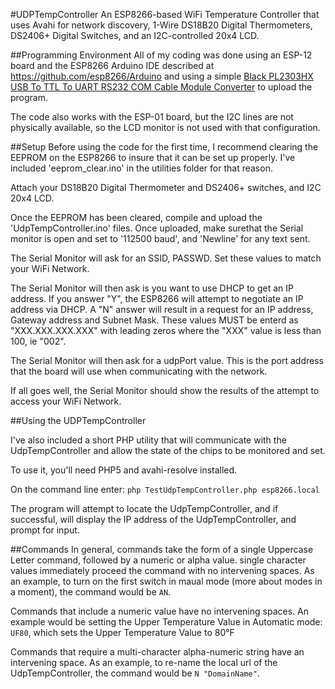#UDPTempController
An ESP8266-based WiFi Temperature Controller that uses Avahi for network discovery, 1-Wire DS18B20 Digital Thermometers, DS2406+ Digital Switches, and an I2C-controlled 20x4 LCD.

##Programming Environment
All of my coding was done using an ESP-12 board and the ESP8266 Arduino IDE described at <a href="https://github.com/esp8266/Arduino" target="_blank">https://github.com/esp8266/Arduino</a> and using a simple <a href="http://smile.amazon.com/gp/product/B00F2F5HVK?psc=1&redirect=true&ref_=oh_aui_detailpage_o02_s00" target ="_blank">Black PL2303HX USB To TTL To UART RS232 COM Cable Module Converter</a> to upload the program.

The code also works with the ESP-01 board, but the I2C lines are not physically available, so the LCD monitor is not used with that configuration.

##Setup
Before using the code for the first time, I recommend clearing the EEPROM on the ESP8266 to insure that it can be set up properly. I've included 'eeprom_clear.ino' in the utilities folder for that reason.

Attach your DS18B20 Digital Thermometer and DS2406+ switches, and I2C 20x4 LCD.
 
Once the EEPROM has been cleared, compile and upload the 'UdpTempController.ino' files. Once uploaded, make surethat the Serial monitor is open and set to '112500 baud', and 'Newline' for any text sent.

The Serial Monitor will ask for an SSID, PASSWD. Set these values to match your WiFi Network.

The Serial Monitor will then ask is you want to use DHCP to get an IP address. If you answer "Y", the ESP8266 will attempt to negotiate an IP address via DHCP. A "N" answer will result in a request for an IP address, Gateway address and Subnet Mask. These values MUST be enterd as "XXX.XXX.XXX.XXX" with leading zeros where the "XXX" value is less than 100, ie "002".

The Serial Monitor will then ask for a udpPort value. This is the port address that the board will use when communicating with the network.

If all goes well, the Serial Monitor should show the results of the attempt to access your WiFi Network.

##Using the UDPTempController

I've also included a short PHP utility that will communicate with the UdpTempController and allow the state of the chips to be monitored and set.

To use it, you'll need PHP5 and avahi-resolve installed.

On the command line enter:
`php TestUdpTempController.php esp8266.local`

The program will attempt to locate the UdpTempController, and if successful, will display the IP address of the UdpTempController, and prompt for input.

##Commands
In general, commands take the form of a single Uppercase Letter command, followed by a numeric or alpha value. single character values immediately proceed the command with no intervening spaces.
As an example, to turn on the first switch in maual mode (more about modes in a moment), the command would be `AN`.

Commands that include a numeric value have no intervening spaces. An example would be setting the Upper Temperature Value in Automatic mode: `UF80`, which sets the Upper Temperature Value to 80&deg;F

Commands that require a multi-character alpha-numeric string have an intervening space.
As an example, to re-name the local url of the UdpTempController, the command would be `N "DomainName"`.

